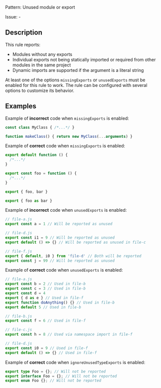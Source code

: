 Pattern: Unused module or export

Issue: -

## Description

This rule reports:
- Modules without any exports
- Individual exports not being statically imported or required from other modules in the same project
- Dynamic imports are supported if the argument is a literal string

At least one of the options `missingExports` or `unusedExports` must be enabled for this rule to work. The rule can be configured with several options to customize its behavior.

## Examples

Example of **incorrect** code when `missingExports` is enabled:
```js
const class MyClass { /*...*/ }

function makeClass() { return new MyClass(...arguments) }
```

Example of **correct** code when `missingExports` is enabled:
```js
export default function () {
  /*...*/
}

export const foo = function () {
  /*...*/
}

export { foo, bar }

export { foo as bar }
```

Example of **incorrect** code when `unusedExports` is enabled:
```js
// file-a.js
export const a = 1 // Will be reported as unused

// file-d.js
export const i1 = 9 // Will be reported as unused
export default () => {} // Will be reported as unused in file-c

// file-f.js
export { default, i0 } from 'file-d' // Both will be reported
export const j = 99 // Will be reported as unused
```

Example of **correct** code when `unusedExports` is enabled:
```js
// file-a.js
export const b = 2 // Used in file-b
export const c = 3 // Used in file-b
export const d = 4
export { d as e } // Used in file-f
export function doAnything() {} // Used in file-b
export default 5 // Used in file-b

// file-b.js
export const f = 6 // Used in file-f

// file-c.js
export const h = 8 // Used via namespace import in file-f

// file-d.js
export const i0 = 9 // Used in file-f
export default () => {} // Used in file-f
```

Example of **correct** code when `ignoreUnusedTypeExports` is enabled:
```ts
export type Foo = {}; // Will not be reported
export interface Foo = {}; // Will not be reported
export enum Foo {}; // Will not be reported
```